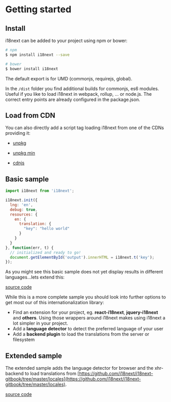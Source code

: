 <!-- toc -->
# Getting started

## Install

i18next can be added to your project using npm or bower:

```bash
# npm
$ npm install i18next --save

# bower
$ bower install i18next
```

The default export is for UMD (commonjs, requirejs, global).

In the `/dist` folder you find additional builds for commonjs, es6 modules. Useful if you like to load i18next in webpack, rollup, ... or node.js. The correct entry points are already configured in the package.json.

## Load from CDN

You can also directly add a script tag loading i18next from one of the CDNs providing it:


- [unpkg](https://unpkg.com/i18next/i18next.js)
- [unpkg min](https://unpkg.com/i18next/i18next.min.js)

- [cdnjs](https://cdnjs.com/libraries/i18next)


## Basic sample

```js
import i18next from 'i18next';

i18next.init({
  lng: 'en',
  debug: true,
  resources: {
    en: {
      translation: {
        "key": "hello world"
      }
    }
  }
}, function(err, t) {
  // initialized and ready to go!
  document.getElementById('output').innerHTML = i18next.t('key');
});
```

As you might see this basic sample does not yet display results in different languages...lets extend this:

[source code](https://jsfiddle.net/jamuhl/dvk0e8a9/#tabs=result,js,html)

While this is a more complete sample you should look into further options to get most our of this internationalization library:

- Find an extension for your project, eg. **react-i18next**, **jquery-i18next** and **others**. Using those wrappers around i18next makes using i18next a lot simpler in your project.
- Add a **language detector** to detect the preferred language of your user
- Add a **backend plugin** to load the translations from the server or filesystem

## Extended sample

The extended sample adds the language detector for browser and the xhr-backend to load translations from [https://github.com/i18next/i18next-gitbook/tree/master/locales](https://github.com/i18next/i18next-gitbook/tree/master/locales).

[source code](https://jsfiddle.net/jamuhl/ferfywyf/#tabs=js,result,html)



